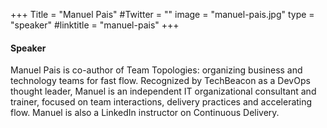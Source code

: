 +++
Title = "Manuel Pais"
#Twitter = ""
image = "manuel-pais.jpg"
type = "speaker"
#linktitle = "manuel-pais"
+++

#### Speaker

Manuel Pais is co-author of Team Topologies: organizing business and technology teams for fast flow. Recognized by TechBeacon as a DevOps thought leader, Manuel is an independent IT organizational consultant and trainer, focused on team interactions, delivery practices and accelerating flow. Manuel is also a LinkedIn instructor on Continuous Delivery.
